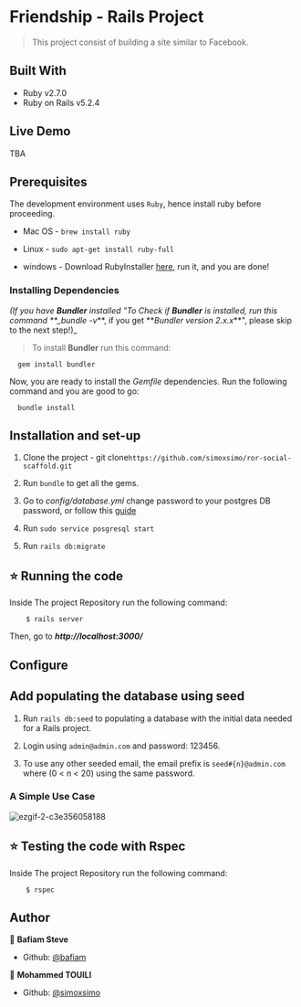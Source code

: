 # Friendship - Rails Project

> This project consist of building a site similar to Facebook.

## Built With

- Ruby v2.7.0
- Ruby on Rails v5.2.4

## Live Demo

TBA

## Prerequisites

The development environment uses `Ruby`, hence install ruby before proceeding.

- Mac OS - `brew install ruby`

- Linux - `sudo apt-get install ruby-full`

- windows - Download RubyInstaller [here](https://rubyinstaller.org/), run it, and you are done!

### Installing Dependencies

_(If you have **Bundler** installed "To Check if **Bundler** is installed, run this command \*\*\_bundle -v_**, if you get **_Bundler version 2.x.x_\*\*", please skip to the next step!)\_

> To install **Bundler** run this command:

```
  gem install bundler
```

Now, you are ready to install the _Gemfile_ dependencies. Run the following command and you are good to go:

```
  bundle install
```

## Installation and set-up

1. Clone the project - git clone`https://github.com/simoxsimo/ror-social-scaffold.git`

2. Run `bundle` to get all the gems.

3. Go to _config/database.yml_ change password to your postgres DB password, or follow this [guide](https://www.ionos.com/community/hosting/postgresql/how-to-use-postgresql-with-your-ruby-on-rails-application-on-ubuntu-1604/)

4. Run `sudo service posgresql start`

5. Run `rails db:migrate`

## ⭐️ Running the code

Inside The project Repository run the following command:

```
    $ rails server
```

Then, go to **_http://localhost:3000/_**

## Configure

## Add populating the database using seed

1. Run `rails db:seed` to populating a database with the initial data needed for a Rails project.

2. Login using `admin@admin.com` and password: 123456.

3. To use any other seeded email, the email prefix is `seed#{n}@admin.com` where (0 < n < 20) using the same password.

### A Simple Use Case

![ezgif-2-c3e356058188](https://user-images.githubusercontent.com/57480558/78169976-c67d0600-7441-11ea-8b63-4f414ee7d096.gif)

## ⭐️ Testing the code with Rspec

Inside The project Repository run the following command:

```
    $ rspec
```

## Author

👤 **Bafiam Steve**

- Github: [@bafiam](https://github.com/bafiam)

👤 **Mohammed TOUILI**

- Github: [@simoxsimo](https://github.com/simoxsimo)
